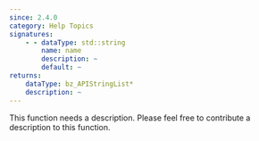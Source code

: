 ```yaml
---
since: 2.4.0
category: Help Topics
signatures:
    - - dataType: std::string
        name: name
        description: ~
        default: ~
returns:
    dataType: bz_APIStringList*
    description: ~
---
```


This function needs a description. Please feel free to contribute a description to this function.
